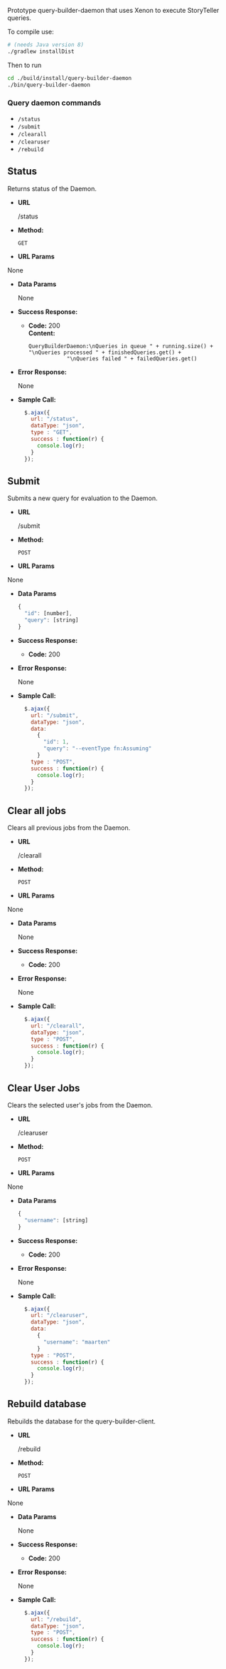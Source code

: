 Prototype query-builder-daemon that uses Xenon to execute StoryTeller queries.

To compile use:

```bash
# (needs Java version 8)
./gradlew installDist
```

Then to run

```bash
cd ./build/install/query-builder-daemon  
./bin/query-builder-daemon
```


### Query daemon commands
- ``/status``
- ``/submit``
- ``/clearall``
- ``/clearuser``
- ``/rebuild``

**Status**
----
  Returns status of the Daemon.

* **URL**

  /status

* **Method:**

  `GET`
  
*  **URL Params**

  None

* **Data Params**

  None

* **Success Response:**

  * **Code:** 200 <br />
    **Content:**

    ```
    QueryBuilderDaemon:\nQueries in queue " + running.size() + "\nQueries processed " + finishedQueries.get() + 
                "\nQueries failed " + failedQueries.get()
    ```

* **Error Response:**

  None

* **Sample Call:**

  ```javascript
    $.ajax({
      url: "/status",
      dataType: "json",
      type : "GET",
      success : function(r) {
        console.log(r);
      }
    });
  ```
  
**Submit**
----
  Submits a new query for evaluation to the Daemon.

* **URL**

  /submit

* **Method:**

  `POST`
  
*  **URL Params**

  None

* **Data Params**

    ```javascript
    {
      "id": [number],
      "query": [string]
    }
    ```

* **Success Response:**

  * **Code:** 200 <br />

* **Error Response:**

  None

* **Sample Call:**

  ```javascript
    $.ajax({
      url: "/submit",
      dataType: "json",
      data: 
        {
          "id": 1,
          "query": "--eventType fn:Assuming"
        }
      type : "POST",
      success : function(r) {
        console.log(r);
      }
    });
  ```
  
**Clear all jobs**
----
  Clears all previous jobs from the Daemon.

* **URL**

  /clearall

* **Method:**

  `POST`
  
*  **URL Params**

  None

* **Data Params**

   None

* **Success Response:**

  * **Code:** 200 <br />

* **Error Response:**

  None

* **Sample Call:**

  ```javascript
    $.ajax({
      url: "/clearall",
      dataType: "json",      
      type : "POST",
      success : function(r) {
        console.log(r);
      }
    });
    ```
  
**Clear User Jobs**
----
  Clears the selected user's jobs from the Daemon.

* **URL**

  /clearuser

* **Method:**

  `POST`
  
*  **URL Params**

  None

* **Data Params**

    ```javascript
    {      
      "username": [string]
    }
    ```

* **Success Response:**

  * **Code:** 200 <br />

* **Error Response:**

  None

* **Sample Call:**

  ```javascript
    $.ajax({
      url: "/clearuser",
      dataType: "json",
      data: 
        {
          "username": "maarten"
        }
      type : "POST",
      success : function(r) {
        console.log(r);
      }
    });
  ```
  
**Rebuild database**
----
  Rebuilds the database for the query-builder-client.

* **URL**

  /rebuild

* **Method:**

  `POST`
  
*  **URL Params**

  None

* **Data Params**

   None

* **Success Response:**

  * **Code:** 200 <br />

* **Error Response:**

  None

* **Sample Call:**

  ```javascript
    $.ajax({
      url: "/rebuild",
      dataType: "json",      
      type : "POST",
      success : function(r) {
        console.log(r);
      }
    });
    ```
